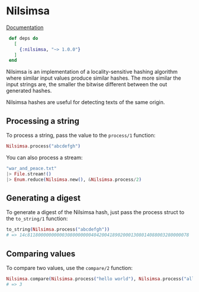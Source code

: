 # Nilsimsa

[Documentation](https://hexdocs.pm/nilsimsa/)

```elixir
 def deps do
   [
     {:nilsimsa, "~> 1.0.0"}
   ]
 end
 ```

<!-- MDOC !-->

Nilsimsa is an implementation of a locality-sensitive hashing algorithm where similar input values produce similar hashes. The more similar the input strings are, the smaller the bitwise different between the out generated hashes.

Nilsimsa hashes are useful for detecting texts of the same origin.

## Processing a string

To process a string, pass the value to the `process/1` function:
```elixir
Nilsimsa.process("abcdefgh")
```

You can also process a stream:
```elixir
"war_and_peace.txt"
|> File.stream!()
|> Enum.reduce(Nilsimsa.new(), &Nilsimsa.process/2)
```

## Generating a digest

To generate a digest of the Nilsimsa hash, just pass the process struct to the `to_string/1` function:

```elixir
to_string(Nilsimsa.process("abcdefgh"))
# => 14c8118000000000030800000004042004189020001308014088003280000078
```

## Comparing values

To compare two values, use the `compare/2` function:

```elixir
Nilsimsa.compare(Nilsimsa.process("hello world"), Nilsimsa.process("all of your base"))
# => 3
```
<!-- MDOC !-->

